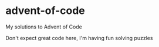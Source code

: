 # advent-of-code
My solutions to Advent of Code

Don't expect great code here, I'm having fun solving puzzles


